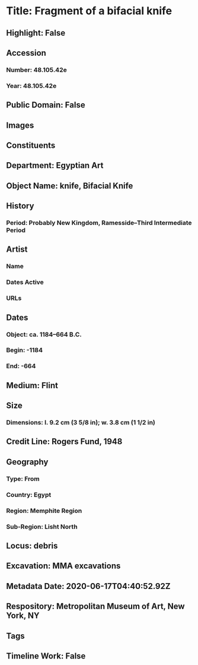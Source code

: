 # Title: Fragment of a bifacial knife
## Highlight: False
## Accession
### Number: 48.105.42e
### Year: 48.105.42e
## Public Domain: False
## Images
## Constituents
## Department: Egyptian Art
## Object Name: knife, Bifacial Knife
## History
### Period: Probably New Kingdom, Ramesside–Third Intermediate Period
## Artist
### Name
### Dates Active
### URLs
## Dates
### Object: ca. 1184–664 B.C.
### Begin: -1184
### End: -664
## Medium: Flint
## Size
### Dimensions: l. 9.2 cm (3 5/8 in); w. 3.8 cm (1 1/2 in)
## Credit Line: Rogers Fund, 1948
## Geography
### Type: From
### Country: Egypt
### Region: Memphite Region
### Sub-Region: Lisht North
## Locus: debris
## Excavation: MMA excavations
## Metadata Date: 2020-06-17T04:40:52.92Z
## Respository: Metropolitan Museum of Art, New York, NY
## Tags
## Timeline Work: False